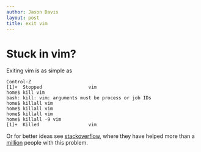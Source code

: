 ```yaml
---
author: Jason Davis
layout: post
title: exit vim
---
```

Stuck in vim?
=======================
Exiting vim is as simple as
```
Control-Z
[1]+  Stopped                 vim
home$ kill vim
bash: kill: vim: arguments must be process or job IDs
home$ killall vim
home$ killall vim
home$ killall vim
home$ killall -9 vim
[1]+  Killed                  vim

```
Or for better ideas see [stackoverflow](https://stackoverflow.com/questions/11828270/how-to-exit-the-vim-editor),
where they have helped more than a [million](https://stackoverflow.blog/2017/05/23/stack-overflow-helping-one-million-developers-exit-vim/)
people with this problem.

